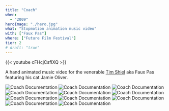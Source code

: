 ```yaml
---
title: "Coach"
when: 
  - "2009"
heroImage: "./hero.jpg"
what: "Stopmotion animation music video"
with: ["Faux Pas"]
where: ["Future Film Festival"]
tier: 2
# draft: "true"
---
```



{{< youtube cFHcjCsflXQ >}}

A hand animated music video for the venerable [Tim Shiel](https://www.timshiel.com/) aka Faux Pas featuring his cat Jamie Oliver.

![Coach Documentation](assets/buildingshoot.jpg)
![Coach Documentation](assets/cardboard.jpg)
![Coach Documentation](assets/catship.jpg)
![Coach Documentation](assets/cockpit-set.jpg)
![Coach Documentation](assets/cockpit.jpg)
![Coach Documentation](assets/image000.jpg)
![Coach Documentation](assets/image001.jpg)
![Coach Documentation](assets/image005.jpg)<!-- ![Coach Documentation](assets/IMG_0044.JPG) -->
![Coach Documentation](assets/its-full-of-stars.jpg)
![Coach Documentation](assets/lilcity.jpg)
![Coach Documentation](assets/starmachine.jpg)